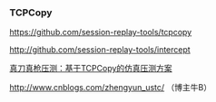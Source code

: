 ### TCPCopy

https://github.com/session-replay-tools/tcpcopy

http://github.com/session-replay-tools/intercept

[真刀真枪压测：基于TCPCopy的仿真压测方案](http://www.cnblogs.com/zhengyun_ustc/p/tcpcopy.html) 







http://www.cnblogs.com/zhengyun_ustc/ （博主牛B）